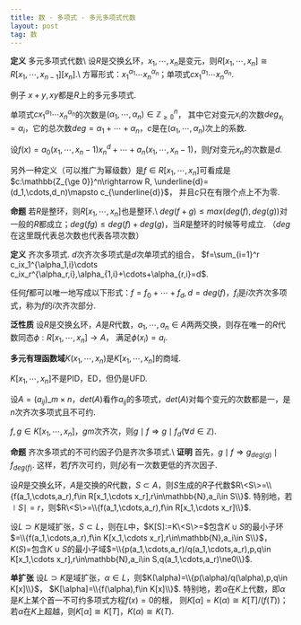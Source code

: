 ```yaml
---
title: 数 · 多项式 · 多元多项式代数
layout: post
tag: 数
---
```


**定义** 多元多项式代数\\
设$R$是交换幺环，$x_1,\cdots,x_n$是变元，则$R[x_1,\cdots,x_n]\cong R[x_1,\cdots,x_{n-1}][x_n]$.\\
方幂形式：$x_1^{\alpha_1}\cdots x_n^{\alpha_n}$；单项式$cx_1^{\alpha_1}\cdots x_n^{\alpha_n}$.

例子 $x+y,xy$都是$R$上的多元多项式.

单项式$cx_1^{\alpha_1}\cdots x_n^{\alpha_n}$的次数是$(\alpha_1,\cdots,\alpha_n)\in\mathbb{Z_{\ge0}}^n$，
其中它对变元$x_i$的次数$deg_{x_i}=\alpha_i$，它的总次数$deg=\alpha_1+\cdots+\alpha_n$，$c$是在$(\alpha_1,\cdots,\alpha_n)$次上的系数.

设$f(x)=a_0(x_1,\cdots,x_n-1)x_n^d+\cdots+a_n(x_1,\cdots,x_n-1)$，则$f$对变元$x_n$的次数是$d$.

另外一种定义（可以推广为幂级数）是$f\in R[x_1,\cdots,x_n]$可看成是$c:\mathbb{Z_{\ge 0}}^n\rightarrow R, \underline{d}=(d_1,\cdots,d_n)\mapsto c_{\underline{d}}$，
并且$c$只在有限个点上不为零.

**命题** 若$R$是整环，则$R[x_1,\cdots,x_n]$也是整环.\\
$deg(f+g)\le max(deg(f),deg(g))$对一般的$R$都成立；$deg(fg)\le deg(f)+deg(g)$，当$R$是整环的时候等号成立. （$deg$在这里既代表总次数也代表各项次数）

**定义** 齐次多项式. $d$次齐次多项式是$d$次单项式的组合，
$f=\sum_{i=1}^r c_ix_1^{\alpha_1,i}\cdots c_ix_r^{\alpha_r,i},\alpha_{1,i}+\cdots+\alpha_{r,i}=d$.

任何$f$都可以唯一地写成以下形式：$f=f_0+\cdots+f_d,d=deg(f)$，$f_i$是$i$次齐次多项式，称为$f$的$i$次齐次部分.

**泛性质** 设$R$是交换幺环，$A$是$R$代数，$a_1,\cdots,a_n\in A$两两交换，则存在唯一的$R$代数同态$\phi:R[x_1,\cdots,x_n]\rightarrow A$，
满足$\phi(x_i)=a_i$.

**多元有理函数域**$K(x_1,\cdots,x_n)$是$K[x_1,\cdots,x_n]$的商域.

$K[x_1,\cdots,x_n]$不是PID，ED，但仍是UFD.

设$A=(a_{ij})\_{m\times n}$，$det(A)$看作$a_{ij}$的多项式，$det(A)$对每个变元的次数都是一，是$n$次齐次多项式且不可约.

$f,g\in K[x_1,\cdots,x_n]$，$g$$m$次齐次，则$g\mid f\Rightarrow g\mid f_d(\forall d\in \mathbb{Z})$.

**命题** 齐次多项式的不可约因子仍是齐次多项式.\\
**证明**  首先，$g\mid f\Rightarrow g_{deg(g)}\mid f_{deg(f)}$. 这样，若$f$齐次可约，则$f$必有一次数更低的齐次因子.

设$R$是交换幺环，$A$是交换的$R$代数，$S\subset A$，则$S$生成的$R$子代数$R\<S\>=\\{f(a_1,\cdots,a_r),f\in R[x_1,\cdots x_r],r\in\mathbb{N},a_i\in S\\}$.
特别地，若$\mid S\mid=r$，则$R\<S\>=\\{f(a_1,\cdots,a_r),f\in R[x_1,\cdots x_r]\\}$.

设$L\supset K$是域扩张，$S\subset L$，则在$L$中，$K[S]:=K\<S\>=$包含$K\cup S$的最小子环$=\\{f(a_1,\cdots,a_r),f\in K[x_1,\cdots x_r],r\in\mathbb{N},a_i\in S\\}$，
$K(S)=$包含$K\cup S$的最小子域$=\\{p(a_1,\cdots,a_r)/q(a_1,\cdots,a_r),p,q\in K[x_1,\cdots x_r],r\in\mathbb{N},a_i\in S,q(a_1,\cdots,a_r)\ne0\\}$.

**单扩张** 设$L\supset K$是域扩张，$\alpha\in L$，则$K(\alpha)=\\{p(\alpha)/q(\alpha),p,q\in K[x]\\}$，
$K[\alpha]=\\{f(\alpha),f\in K[x]\\}$. 特别地，若$\alpha$在$K$上代数，即$\alpha$是$K$上某个首一不可约多项式方程$f(x)=0$的根，
则$K[\alpha]=K(\alpha)\cong K[T]/(f(T))$；若$\alpha$在$K$上超越，则$K[\alpha]\cong K[T]$，$K(\alpha)\cong K(T)$.
